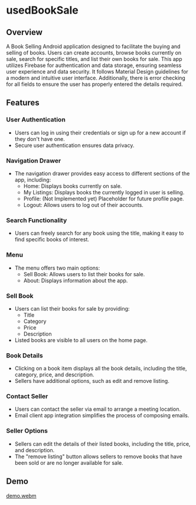 # usedBookSale

## Overview

A Book Selling Android application designed to facilitate the buying and selling of books. Users can create accounts, browse books currently on sale, search for specific titles, and list their own books for sale. This app utilizes Firebase for authentication and data storage, ensuring seamless user experience and data security. It follows Material Design guidelines for a modern and intuitive user interface. Additionally, there is error checking for all fields to ensure the user has properly entered the details required.

## Features

### User Authentication

- Users can log in using their credentials or sign up for a new account if they don't have one.
- Secure user authentication ensures data privacy.

### Navigation Drawer

- The navigation drawer provides easy access to different sections of the app, including:
  - Home: Displays books currently on sale.
  - My Listings: Displays books the currently logged in user is selling.
  - Profile: (Not Implemented yet) Placeholder for future profile page.
  - Logout: Allows users to log out of their accounts.

### Search Functionality

- Users can freely search for any book using the title, making it easy to find specific books of interest.

### Menu

- The menu offers two main options:
  - Sell Book: Allows users to list their books for sale.
  - About: Displays information about the app.

### Sell Book

- Users can list their books for sale by providing:
  - Title
  - Category
  - Price
  - Description
- Listed books are visible to all users on the home page.

### Book Details

- Clicking on a book item displays all the book details, including the title, category, price, and description.
- Sellers have additional options, such as edit and remove listing.

### Contact Seller

- Users can contact the seller via email to arrange a meeting location.
- Email client app integration simplifies the process of composing emails.

### Seller Options

- Sellers can edit the details of their listed books, including the title, price, and description.
- The "remove listing" button allows sellers to remove books that have been sold or are no longer available for sale.

## Demo

[demo.webm](https://github.com/arcarum/used-book-sale-app/assets/134963929/a69641a5-3dbd-4463-948c-1cbecf897515)

